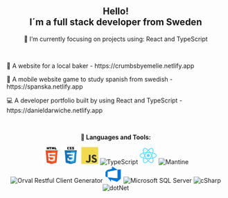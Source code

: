 <h2 align="center">Hello! <br/>I´m a full stack developer from Sweden </h2>
<p align="center">🌱 I’m currently focusing on projects using: React and TypeScript</p>
<br/>
<p align="left">🎂 A website for a local baker - https://crumbsbyemelie.netlify.app</p>
<p align="left">🦙 A mobile website game to study spanish from swedish - https://spanska.netlify.app</p>
<p align="left">💻 A developer portfolio built by using React and TypeScript - https://danieldarwiche.netlify.app</p>
<br/>
 

<p align="center"> <b>🤖 Languages and Tools: </b> </p>
<p align="center">
<img src="https://raw.githubusercontent.com/devicons/devicon/1119b9f84c0290e0f0b38982099a2bd027a48bf1/icons/html5/html5-original-wordmark.svg" alt="HTML5" title="HTML5" width="40" height="40"/> <img src="https://raw.githubusercontent.com/devicons/devicon/1119b9f84c0290e0f0b38982099a2bd027a48bf1/icons/css3/css3-original-wordmark.svg" alt="CSS" title="CSS" width="40" height="40"/>
<img src="https://raw.githubusercontent.com/devicons/devicon/1119b9f84c0290e0f0b38982099a2bd027a48bf1/icons/javascript/javascript-original.svg" alt="JavaScript" title="JavaScript" width="40" height="40"/> 
<img src="https://www.svgrepo.com/show/374144/typescript.svg" alt="TypeScript" title="TypeScript" width="40" height="40"/> 
<img src="https://raw.githubusercontent.com/devicons/devicon/master/icons/react/react-original.svg" alt="React" title="React" width="40" height="40"/>
<img src
="https://seeklogo.com/images/M/mantine-logo-235E19C978-seeklogo.com.png" alt="Mantine" title="Mantine" width="40" height="40"/> 
<img src="https://orval.dev/images/emblem.svg" alt="Orval Restful Client Generator" title="Orval Restful Client Generator" width="40" height="40"/> 
<img src="https://raw.githubusercontent.com/devicons/devicon/6910f0503efdd315c8f9b858234310c06e04d9c0/icons/azuredevops/azuredevops-plain.svg" alt="AzureDevOps" title="AzureDevOps" width="40" height="40"/> 
<img src="https://www.svgrepo.com/show/331760/sql-database-generic.svg" alt="Microsoft SQL Server" title="Microsoft SQL Server" width="40" height="40"/> 
<img src="https://cdn.worldvectorlogo.com/logos/c--4.svg" alt="cSharp" title="cSharp" width="40" height="40"/> 
<img src="https://upload.wikimedia.org/wikipedia/commons/7/7d/Microsoft_.NET_logo.svg" alt="dotNet" title="dotNet" width="40" height="40"/> 
</p>
